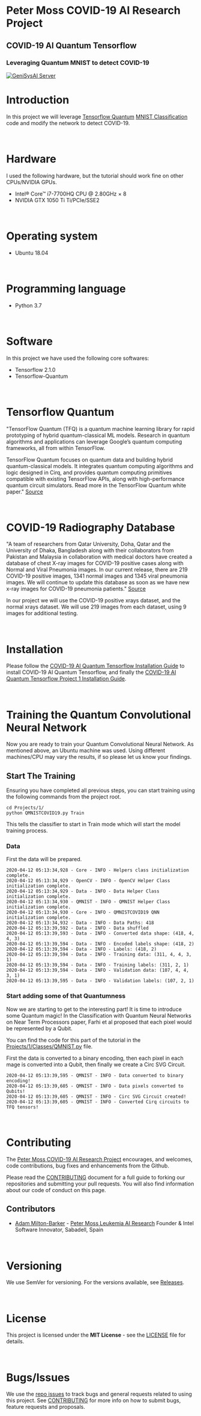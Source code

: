# Peter Moss COVID-19 AI Research Project

## COVID-19 AI Quantum Tensorflow

### Leveraging Quantum MNIST to detect COVID-19

[![GeniSysAI Server](../../Media/Images/covid-19-ai-research-qtf.png)](https://github.com/COVID-19-AI-Research-Project/COVID19-AI-Quantum-Tensorflow)

# Introduction
In this project we will leverage [Tensorflow Quantum](https://www.tensorflow.org/quantum "Tensorflow Quantum") [MNIST Classification](https://www.tensorflow.org/quantum/tutorials/mnist "MNIST Classification") code and modify the network to detect COVID-19.

&nbsp;

# Hardware

I used the following hardware, but the tutorial should work fine on other CPUs/NVIDIA GPUs.

- Intel® Core™ i7-7700HQ CPU @ 2.80GHz × 8
- NVIDIA GTX 1050 Ti Ti/PCIe/SSE2

&nbsp;

# Operating system

- Ubuntu 18.04

&nbsp;

# Programming language

- Python 3.7

&nbsp;

# Software

In this project we have used the following core softwares:

- Tensorflow 2.1.0
- Tensorflow-Quantum

&nbsp;

# Tensorflow Quantum

"TensorFlow Quantum (TFQ) is a quantum machine learning library for rapid prototyping of hybrid quantum-classical ML models. Research in quantum algorithms and applications can leverage Google’s quantum computing frameworks, all from within TensorFlow.

TensorFlow Quantum focuses on quantum data and building hybrid quantum-classical models. It integrates quantum computing algorithms and logic designed in Cirq, and provides quantum computing primitives compatible with existing TensorFlow APIs, along with high-performance quantum circuit simulators. Read more in the TensorFlow Quantum white paper." [Source](https://www.tensorflow.org/quantum "Source")

&nbsp;

# COVID-19 Radiography Database

"A team of researchers from Qatar University, Doha, Qatar and the University of Dhaka, Bangladesh along with their collaborators from Pakistan and Malaysia in collaboration with medical doctors have created a database of chest X-ray images for COVID-19 positive cases along with Normal and Viral Pneumonia images. In our current release, there are 219 COVID-19 positive images, 1341 normal images and 1345 viral pneumonia images. We will continue to update this database as soon as we have new x-ray images for COVID-19 pneumonia patients." [Source](https://www.kaggle.com/tawsifurrahman/covid19-radiography-database/data "Source")

In our project we will use the COVID-19 positive xrays dataset, and the normal xrays dataset. We will use 219 images from each dataset, using 9 images for additional testing.

&nbsp;

# Installation
Please follow the [COVID-19 AI Quantum Tensorflow Installation Guide](../../Documentation/Installation/Installation.md "COVID-19 AI Quantum Tensorflow Installation Guide") to install COVID-19 AI Quantum Tensorflow, and finally the [COVID-19 AI Quantum Tensorflow Project 1 Installation Guide](../../Documentation/Installation/Project-1.md "COVID-19 AI Quantum Tensorflow Project 1 Installation Guide").

&nbsp;

# Training the Quantum Convolutional Neural Network

Now you are ready to train your Quantum Convolutional Neural Network. As mentioned above, an Ubuntu machine was used. Using different machines/CPU may vary the results, if so please let us know your findings.

## Start The Training

Ensuring you have completed all previous steps, you can start training using the following commands from the project root.

```
cd Projects/1/
python QMNISTCOVID19.py Train
```

This tells the classifier to start in Train mode which will start the model training process.

### Data

First the data will be prepared.

```
2020-04-12 05:13:34,928 - Core - INFO - Helpers class initialization complete.
2020-04-12 05:13:34,929 - OpenCV - INFO - OpenCV Helper Class initialization complete.
2020-04-12 05:13:34,929 - Data - INFO - Data Helper Class initialization complete.
2020-04-12 05:13:34,930 - QMNIST - INFO - QMNIST Helper Class initialization complete.
2020-04-12 05:13:34,930 - Core - INFO - QMNISTCOVID19 QNN initialization complete.
2020-04-12 05:13:34,932 - Data - INFO - Data Paths: 418
2020-04-12 05:13:39,592 - Data - INFO - Data shuffled
2020-04-12 05:13:39,593 - Data - INFO - Converted data shape: (418, 4, 4, 3)
2020-04-12 05:13:39,594 - Data - INFO - Encoded labels shape: (418, 2)
2020-04-12 05:13:39,594 - Data - INFO - Labels: (418, 2)
2020-04-12 05:13:39,594 - Data - INFO - Training data: (311, 4, 4, 3, 1)
2020-04-12 05:13:39,594 - Data - INFO - Training labels: (311, 2, 1)
2020-04-12 05:13:39,594 - Data - INFO - Validation data: (107, 4, 4, 3, 1)
2020-04-12 05:13:39,595 - Data - INFO - Validation labels: (107, 2, 1)
```

### Start adding some of that Quantumness
Now we are starting to get to the interesting part! It is time to introduce some Quantum magic! In the Classification with Quantum Neural Networks on Near Term Processors paper, Farhi et al proposed that each pixel would be represented by a Qubit.

You can find the code for this part of the tutorial in the [Projects/1/Classes/QMNIST.py](Projects/1/Classes/QMNIST.py "Projects/1/Classes/QMNIST.py") file.

First the data is converted to a binary encoding, then each pixel in each mage is converted into a Qubit, then finally we create a Circ SVG Circuit.

```
2020-04-12 05:13:39,595 - QMNIST - INFO - Data converted to binary encoding!
2020-04-12 05:13:39,605 - QMNIST - INFO - Data pixels converted to Qubits!
2020-04-12 05:13:39,605 - QMNIST - INFO - Circ SVG Circuit created!
2020-04-12 05:13:39,605 - QMNIST - INFO - Converted Cirq circuits to TFQ tensors!
```

&nbsp;

# Contributing

The [Peter Moss COVID-19 AI Research Project](https://github.com/COVID-19-AI-Research-Project "Peter Moss COVID-19 AI Research Project") encourages, and welcomes, code contributions, bug fixes and enhancements from the Github.

Please read the [CONTRIBUTING](../../CONTRIBUTING.md "CONTRIBUTING") document for a full guide to forking our repositories and submitting your pull requests. You will also find information about our code of conduct on this page.

## Contributors

- [Adam Milton-Barker](https://www.leukemiaresearchassociation.ai/team/adam-milton-barker "Adam Milton-Barker") - [Peter Moss Leukemia AI Research](https://www.leukemiaresearchassociation.ai "Peter Moss Leukemia AI Research") Founder & Intel Software Innovator, Sabadell, Spain

&nbsp;

# Versioning

We use SemVer for versioning. For the versions available, see [Releases](releases "Releases").

&nbsp;

# License

This project is licensed under the **MIT License** - see the [LICENSE](../../LICENSE "LICENSE") file for details.

&nbsp;

# Bugs/Issues

We use the [repo issues](../../issues "repo issues") to track bugs and general requests related to using this project. See [CONTRIBUTING](../../CONTRIBUTING.md "CONTRIBUTING") for more info on how to submit bugs, feature requests and proposals.